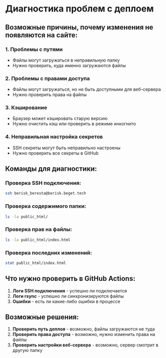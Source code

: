 # Диагностика проблем с деплоем

## Возможные причины, почему изменения не появляются на сайте:

### 1. Проблемы с путями
- Файлы могут загружаться в неправильную папку
- Нужно проверить, куда именно загружаются файлы

### 2. Проблемы с правами доступа
- Файлы могут загружаться, но не быть доступными для веб-сервера
- Нужно проверить права на файлы

### 3. Кэширование
- Браузер может кэшировать старую версию
- Нужно очистить кэш или проверить в режиме инкогнито

### 4. Неправильная настройка секретов
- SSH секреты могут быть неправильно настроены
- Нужно проверить все секреты в GitHub

## Команды для диагностики:

### Проверка SSH подключения:
```bash
ssh berisk_beresta@berisk.beget.tech
```

### Проверка содержимого папки:
```bash
ls -la public_html/
```

### Проверка прав на файлы:
```bash
ls -la public_html/index.html
```

### Проверка последних изменений:
```bash
stat public_html/index.html
```

## Что нужно проверить в GitHub Actions:

1. **Логи SSH подключения** - успешно ли подключается
2. **Логи rsync** - успешно ли синхронизируются файлы
3. **Ошибки** - есть ли какие-либо ошибки в процессе

## Возможные решения:

1. **Проверить путь деплоя** - возможно, файлы загружаются не туда
2. **Проверить права доступа** - возможно, нужно изменить права на файлы
3. **Проверить настройки веб-сервера** - возможно, сервер смотрит в другую папку
